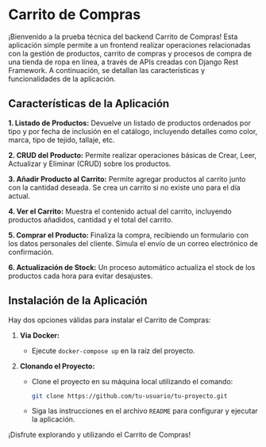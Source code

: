 # Carrito de Compras

¡Bienvenido a la prueba técnica del backend Carrito de Compras! Esta aplicación simple permite a un frontend realizar operaciones relacionadas con la gestión de productos, carrito de compras y procesos de compra de una tienda de ropa en línea, a través de APIs creadas con Django Rest Framework. A continuación, se detallan las características y funcionalidades de la aplicación.

## Características de la Aplicación

**1. Listado de Productos:**
Devuelve un listado de productos ordenados por tipo y por fecha de inclusión en el catálogo, incluyendo detalles como color, marca, tipo de tejido, tallaje, etc.

**2. CRUD del Producto:**
Permite realizar operaciones básicas de Crear, Leer, Actualizar y Eliminar (CRUD) sobre los productos.

**3. Añadir Producto al Carrito:**
Permite agregar productos al carrito junto con la cantidad deseada. Se crea un carrito si no existe uno para el día actual.

**4. Ver el Carrito:**
Muestra el contenido actual del carrito, incluyendo productos añadidos, cantidad y el total del carrito.

**5. Comprar el Producto:**
Finaliza la compra, recibiendo un formulario con los datos personales del cliente. Simula el envío de un correo electrónico de confirmación.

**6. Actualización de Stock:**
Un proceso automático actualiza el stock de los productos cada hora para evitar desajustes.

## Instalación de la Aplicación

Hay dos opciones válidas para instalar el Carrito de Compras:

1. **Via Docker:**
   - Ejecute `docker-compose up` en la raíz del proyecto.

2. **Clonando el Proyecto:**
   - Clone el proyecto en su máquina local utilizando el comando:
     ```bash
     git clone https://github.com/tu-usuario/tu-proyecto.git
     ```
   - Siga las instrucciones en el archivo `README` para configurar y ejecutar la aplicación.

¡Disfrute explorando y utilizando el Carrito de Compras!
